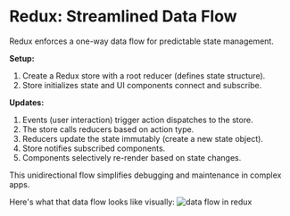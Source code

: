 # Redux: Streamlined Data Flow

Redux enforces a one-way data flow for predictable state management.

**Setup:**

1. Create a Redux store with a root reducer (defines state structure).
2. Store initializes state and UI components connect and subscribe.

**Updates:**

1. Events (user interaction) trigger action dispatches to the store.
2. The store calls reducers based on action type.
3. Reducers update the state immutably (create a new state object).
4. Store notifies subscribed components.
5. Components selectively re-render based on state changes.

This unidirectional flow simplifies debugging and maintenance in complex apps.

Here's what that data flow looks like visually:
![data flow in redux](https://redux.js.org/assets/images/ReduxDataFlowDiagram-49fa8c3968371d9ef6f2a1486bd40a26.gif)
